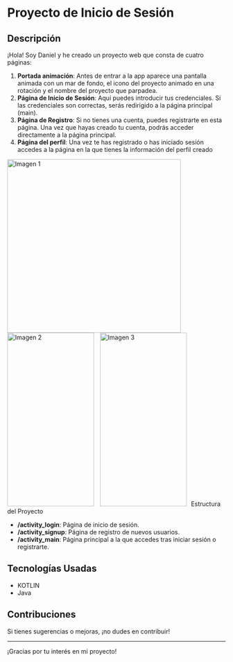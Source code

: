 # Proyecto de Inicio de Sesión

## Descripción

¡Hola! Soy Daniel y he creado un proyecto web que consta de cuatro páginas:

1. **Portada animación**: Antes de entrar a la app aparece una pantalla animada con un mar de fondo, el icono del proyecto animado en una rotación y el nombre del proyecto que parpadea.
2. **Página de Inicio de Sesión**: Aquí puedes introducir tus credenciales. Si las credenciales son correctas, serás redirigido a la página principal (main).
3. **Página de Registro**: Si no tienes una cuenta, puedes registrarte en esta página. Una vez que hayas creado tu cuenta, podrás acceder directamente a la página principal.
4. **Página del perfil**: Una vez te has registrado o has iniciado sesión accedes a la página en la que tienes la información del perfil creado

<div>
    <img src="https://github.com/user-attachments/assets/31180765-5320-477f-a173-9f7a5c69d08a" alt="Imagen 1" width"200" height="400" style="margin-right: 10px;">
    <img src="https://github.com/user-attachments/assets/ad3f3d46-2903-404a-a880-749866f5c592" alt="Imagen 2" width="200" height="400" style="margin-right: 10px;">
    <img src="https://github.com/user-attachments/assets/6be78668-aed2-4d8f-ba53-c3d7beec3ab7" alt="Imagen 3" height="400" width="200" style="margin-right: 10px;>
</div>

## Estructura del Proyecto

- **/activity_login**: Página de inicio de sesión.
- **/activity_signup**: Página de registro de nuevos usuarios.
- **/activity_main**: Página principal a la que accedes tras iniciar sesión o registrarte.

## Tecnologías Usadas

- KOTLIN
- Java

## Contribuciones

Si tienes sugerencias o mejoras, ¡no dudes en contribuir!

---

¡Gracias por tu interés en mi proyecto!
